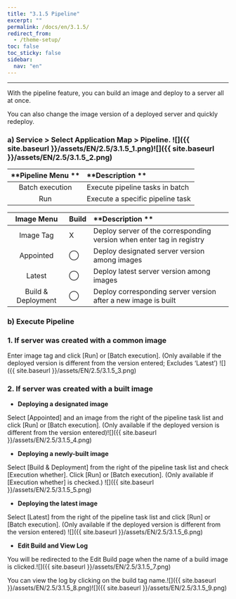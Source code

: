 ```yaml
---
title: "3.1.5 Pipeline"
excerpt: ""
permalink: /docs/en/3.1.5/
redirect_from:
  - /theme-setup/
toc: false
toc_sticky: false
sidebar:
  nav: "en"
---
```



---

With the pipeline feature, you can build an image and deploy to a server all at once.

You can also change the image version of a deployed server and quickly redeploy.

### a\) Service > Select Application Map > Pipeline. ![]({{ site.baseurl }}/assets/EN/2.5/3.1.5_1.png)![]({{ site.baseurl }}/assets/EN/2.5/3.1.5_2.png)

| **Pipeline Menu ** | **Description ** |
| :---: | :--- |
| Batch execution | Execute pipeline tasks in batch |
| Run | Execute a specific pipeline task |

| **Image Menu** | **Build** | **Description ** |
| :---: | :--- | :--- |
| Image Tag | X | Deploy server of the corresponding version when enter tag in registry |
| Appointed | ⃝ | Deploy designated server version among images |
| Latest | ⃝ | Deploy latest server version among images |
| Build & Deployment | ⃝ | Deploy corresponding server version after a new image is built |

### b\) Execute Pipeline

### **1. If server was created with a common image**

Enter image tag and click [Run] or [Batch execution]. \(Only available if the deployed version is different from the version entered; Excludes ‘Latest’\) ![]({{ site.baseurl }}/assets/EN/2.5/3.1.5_3.png)

### **2. If server was created with a built image**

* **Deploying a designated image**

Select [Appointed] and an image from the right of the pipeline task list and click [Run] or [Batch execution]. \(Only available if the deployed version is different from the version entered\)![]({{ site.baseurl }}/assets/EN/2.5/3.1.5_4.png)

* **Deploying a newly-built image**

Select [Build & Deployment] from the right of the pipeline task list and check [Execution whether]. Click [Run] or [Batch execution]. \(Only available if [Execution whether] is checked.\) ![]({{ site.baseurl }}/assets/EN/2.5/3.1.5_5.png)

* **Deploying the latest image**

Select [Latest] from the right of the pipeline task list and click [Run] or [Batch execution]. \(Only available if the deployed version is different from the version entered\) ![]({{ site.baseurl }}/assets/EN/2.5/3.1.5_6.png)

* **Edit Build and View Log**

You will be redirected to the Edit Build page when the name of a build image is clicked.![]({{ site.baseurl }}/assets/EN/2.5/3.1.5_7.png)

You can view the log by clicking on the build tag name.![]({{ site.baseurl }}/assets/EN/2.5/3.1.5_8.png)![]({{ site.baseurl }}/assets/EN/2.5/3.1.5_9.png)
